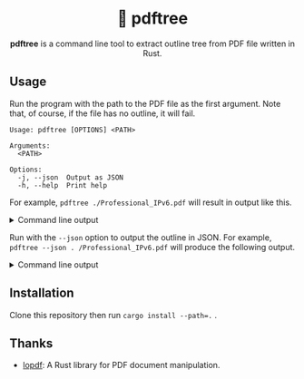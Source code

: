 <div align="center">

# 🌲 pdftree

</div>

<div align="center">

**pdftree** is a command line tool to extract outline tree from PDF file written in Rust.

</div>

## Usage

Run the program with the path to the PDF file as the first argument. Note that, of course, if the file has no outline, it will fail.

```
Usage: pdftree [OPTIONS] <PATH>

Arguments:
  <PATH>

Options:
  -j, --json  Output as JSON
  -h, --help  Print help
```

For example, `pdftree ./Professional_IPv6.pdf` will result in output like this.

<details>
<summary> Command line output </summary>

```
- 表紙
- 扉裏
- 序文
- 目次
  - 更新履歴
- 第I部 インターネットとIPv6の概要
  - 第1章 インターネット概要
    - 1.1 IPはパケット交換技術
    - 1.2 層に分かれるネットワーク
    - 1.3 トランスポート層の役割
    - 1.4 オープンなプロトコルとRFC
  - 第2章 IPv6概論
    - 2.1 IPv6アドレス
    - 2.2 IPv6アドレスのテキスト表記
    - 2.3 IPv6アドレス体系
    - 2.4 IPv6におけるユニキャストアドレスの構成要素
    - 2.5 IPv6基本プロトコル
    - 2.6 ICMPv6の役割
    - 2.7 近隣探索プロトコル
    - 2.8 IPv6アドレスの自動設定
    - 2.9 1つのネットワークインターフェースに複数のIPv6アドレスが設定される
    - 2.10 IPv6とIPv4の違い
    - 2.11 IPv6対応とは
    - 2.12 IPv6インターネットとIPv4インターネットを同時に使う
    - 2.13 IPv4とIPv6の共存技術
- 第II部 IPv6プロトコルとその周辺技術
  - 第3章 IPv6アドレス体系
    - 3.1 IPv6アドレスの種類
    - 3.2 IPv6アドレス空間の使い方はIANAが管理している

...
```

</details>

Run with the `--json` option to output the outline in JSON. For example, `pdftree --json . /Professional_IPv6.pdf` will produce the following output.

<details>
<summary>Command line output</summary>

```json
[
  {
    "title": "表紙",
    "children": []
  },
  {
    "title": "扉裏",
    "children": []
  },
  {
    "title": "序文",
    "children": []
  },
  {
    "title": "目次",
    "children": [
      {
        "title": "更新履歴",
        "children": []
      }
    ]
  },
  {
    "title": "第I部 インターネットとIPv6の概要",
    "children": [
      {
        "title": "第1章 インターネット概要",
        "children": [
          {
            "title": "1.1 IPはパケット交換技術",
            "children": []
          },
          {
            "title": "1.2 層に分かれるネットワーク",
            "children": []
          },
          {
            "title": "1.3 トランスポート層の役割",
            "children": []
          },
          {
            "title": "1.4 オープンなプロトコルとRFC",
            "children": []
          }
        ]
      },
      {
        "title": "第2章 IPv6概論",
        "children": [
          {

...
```

</details>

## Installation

Clone this repository then run `cargo install --path=.` .

## Thanks

- [lopdf](https://github.com/J-F-Liu/lopdf): A Rust library for PDF document manipulation. 

